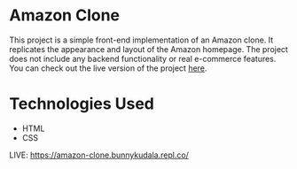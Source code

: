 # Amazon Clone

This project is a simple front-end implementation of an Amazon clone. It replicates the appearance and layout of the Amazon homepage. The project does not include any backend functionality or real e-commerce features. You can check out the live version of the project [here](https://amazon-clone.bunnykudala.repl.co/).

# Technologies Used
- HTML
- CSS



LIVE: https://amazon-clone.bunnykudala.repl.co/
